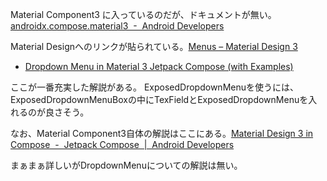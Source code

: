 Material Component3 に入っているのだが、ドキュメントが無い。[androidx.compose.material3  -  Android Developers](https://developer.android.com/reference/kotlin/androidx/compose/material3/package-summary)

Material Designへのリンクが貼られている。[Menus – Material Design 3](https://m3.material.io/components/menus/overview)

- [Dropdown Menu in Material 3 Jetpack Compose (with Examples)](https://semicolonspace.com/jetpack-compose-dropdown-menu-material3/)

ここが一番充実した解説がある。
ExposedDropdownMenuを使うには、ExposedDropdownMenuBoxの中にTexFieldとExposedDropdownMenuを入れるのが良さそう。

なお、Material Component3自体の解説はここにある。[Material Design 3 in Compose  -  Jetpack Compose  |  Android Developers](https://developer.android.com/jetpack/compose/designsystems/material3)

まぁまぁ詳しいがDropdownMenuについての解説は無い。